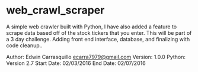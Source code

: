 # web_crawl_scraper
A simple web crawler built with Python, I have also added a feature to scrape data based off of the stock tickers that you enter. This will be part of a 3 day challenge. Adding front end interface, database, and finalizing with code cleanup..

Author: Edwin Carrasquillo <ecarra7979@gmail.com>
Version: 1.0.0
Python: Version 2.7
Start Date: 02/03/2016
End Date: 02/07/2016
